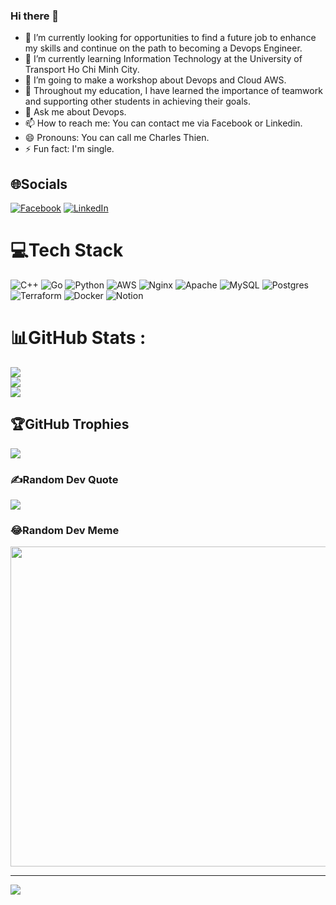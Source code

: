 ### Hi there 👋
<!--
**thnbao22/thnbao22** is a ✨ _special_ ✨ repository because its `README.md` (this file) appears on your GitHub profile.

Here are some ideas to get you started:
-->
  
- 🔭 I’m currently looking for opportunities to find a future job to enhance my skills and continue on the path to becoming a Devops Engineer.
- 🌱 I’m currently learning Information Technology at the University of Transport Ho Chi Minh City.
- 👯 I’m going to make a workshop about Devops and Cloud AWS. 
- 🤔 Throughout my education, I have learned the importance of teamwork and supporting other students in achieving their goals. 
- 💬 Ask me about Devops.
- 📫 How to reach me: You can contact me via Facebook or Linkedin.
- 😄 Pronouns: You can call me Charles Thien.
- ⚡ Fun fact: I'm single.



## 🌐Socials
[![Facebook](https://img.shields.io/badge/Facebook-%231877F2.svg?logo=Facebook&logoColor=white)](https://facebook.com/https://www.facebook.com/profile.php?id=100036087349615) [![LinkedIn](https://img.shields.io/badge/LinkedIn-%230077B5.svg?logo=linkedin&logoColor=white)](https://linkedin.com/in/https://www.linkedin.com/in/thien-bao-239bb5254/) 

# 💻Tech Stack
![C++](https://img.shields.io/badge/c++-%2300599C.svg?style=for-the-badge&logo=c%2B%2B&logoColor=white) ![Go](https://img.shields.io/badge/go-%2300ADD8.svg?style=for-the-badge&logo=go&logoColor=white) ![Python](https://img.shields.io/badge/python-3670A0?style=for-the-badge&logo=python&logoColor=ffdd54) ![AWS](https://img.shields.io/badge/AWS-%23FF9900.svg?style=for-the-badge&logo=amazon-aws&logoColor=white) ![Nginx](https://img.shields.io/badge/nginx-%23009639.svg?style=for-the-badge&logo=nginx&logoColor=white) ![Apache](https://img.shields.io/badge/apache-%23D42029.svg?style=for-the-badge&logo=apache&logoColor=white) ![MySQL](https://img.shields.io/badge/mysql-%2300f.svg?style=for-the-badge&logo=mysql&logoColor=white) ![Postgres](https://img.shields.io/badge/postgres-%23316192.svg?style=for-the-badge&logo=postgresql&logoColor=white) ![Terraform](https://img.shields.io/badge/terraform-%235835CC.svg?style=for-the-badge&logo=terraform&logoColor=white) ![Docker](https://img.shields.io/badge/docker-%230db7ed.svg?style=for-the-badge&logo=docker&logoColor=white) ![Notion](https://img.shields.io/badge/Notion-%23000000.svg?style=for-the-badge&logo=notion&logoColor=white)
# 📊GitHub Stats :
![](https://github-readme-stats.vercel.app/api?username=thnbao22&theme=radical&hide_border=false&include_all_commits=false&count_private=true)<br/>
![](https://github-readme-streak-stats.herokuapp.com/?user=thnbao22&theme=radical&hide_border=false)<br/>
![](https://github-readme-stats.vercel.app/api/top-langs/?username=thnbao22&theme=radical&hide_border=false&include_all_commits=false&count_private=true&layout=compact)

## 🏆GitHub Trophies
![](https://github-trophies.vercel.app/?username=thnbao22&theme=radical&no-frame=false&no-bg=true&margin-w=4)

### ✍️Random Dev Quote
![](https://quotes-github-readme.vercel.app/api?type=horizontal&theme=radical)

### 😂Random Dev Meme
<img src="https://random-memer.herokuapp.com/" width="512px"/>

---
[![](https://visitcount.itsvg.in/api?id=thnbao22&icon=2&color=5)](https://visitcount.itsvg.in)
